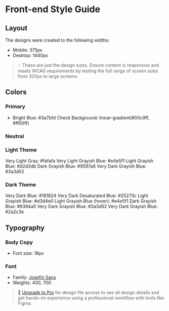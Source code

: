 # Front-end Style Guide

## Layout

The designs were created to the following widths:

- Mobile: 375px
- Desktop: 1440px

> 💡 These are just the design sizes. Ensure content is responsive and meets WCAG requirements by testing the full range of screen sizes from 320px to large screens.

## Colors

### Primary

- Bright Blue: #3a7bfd
Check Background: linear-gradient(#00c9ff, #ff00ff)

### Neutral

### Light Theme

Very Light Gray: #fafafa
Very Light Grayish Blue: #e4e5f1
Light Grayish Blue: #d2d3db
Dark Grayish Blue: #9597a6
Very Dark Grayish Blue: #3a3d52

### Dark Theme

Very Dark Blue: #181824
Very Dark Desaturated Blue: #25273c
Light Grayish Blue: #d3d4e0
Light Grayish Blue (hover): #e4e5f1
Dark Grayish Blue: #9394a5
Very Dark Grayish Blue: #3a3d52
Very Dark Grayish Blue: #2a2c3e

## Typography

### Body Copy

- Font size: 18px

### Font

- Family: [Josefin Sans](https://fonts.google.com/specimen/Josefin+Sans)
- Weights: 400, 700

> 💎 [Upgrade to Pro](https://www.frontendmentor.io/pro?ref=style-guide) for design file access to see all design details and get hands-on experience using a professional workflow with tools like Figma.
